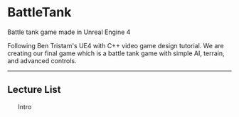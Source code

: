 # BattleTank
Battle tank game made in Unreal Engine 4<br>

Following Ben Tristam's UE4 with C++ video game design tutorial.  We are creating our final game which is a battle tank game with simple AI, terrain, and advanced controls.
***
## Lecture List<br>
<ol>
Intro
</ol>

